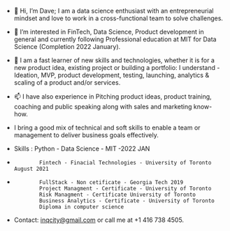 - 👋 Hi, I’m Dave; I am a data science enthusiast with an entrepreneurial mindset and love to work in a cross-functional team to solve challenges.
     
- 👀 I’m interested in FinTech, Data Science, Product development in general and currently following Professional education at MIT for Data Science (Completion 2022 January).

- 🌱 I am a fast learner of new skills and technologies, whether it is for a new product idea, existing project or building a  portfolio: I understand - Ideation, MVP, product development, testing, launching, analytics & scaling of a product and/or services.

- 📫 I have also experience in Pitching product ideas,  product training, coaching and public speaking along with sales and marketing know-how.

-    I bring a good mix of technical and soft skills to enable a team or management to deliver business goals effectively. 
-    Skills : Python  - Data Science - MIT -2022 JAN
-             Fintech - Finacial Technologies - University of Toronto August 2021
-             FullStack - Non cetificate - Georgia Tech 2019 
              Project Managment - Certificate - University of Toronto
              Risk Managment - Certificate University of Toronto
              Business Analytics - Certificate - University of Toronto
              Diploma in computer science
              

-    Contact: inqcity@gmail.com or call me at +1 416 738 4505.

<!---
DaveD55555/DaveD55555 is a ✨ special ✨ repository because its `README.md` (this file) appears on your GitHub profile.
You can click the Preview link to take a look at your changes.
--->
